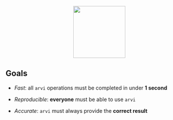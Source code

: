 <p align="center">
  <img width = "140" src="https://github.com/j-faria/arvi/blob/main/logo/logo.png?raw=true"/>
</p>


## Goals

- _Fast_:
  all `arvi` operations must be completed in under **1 second**

- _Reproducible_:
  **everyone** must be able to use `arvi`

- _Accurate_:
  `arvi` must always provide the **correct result**

